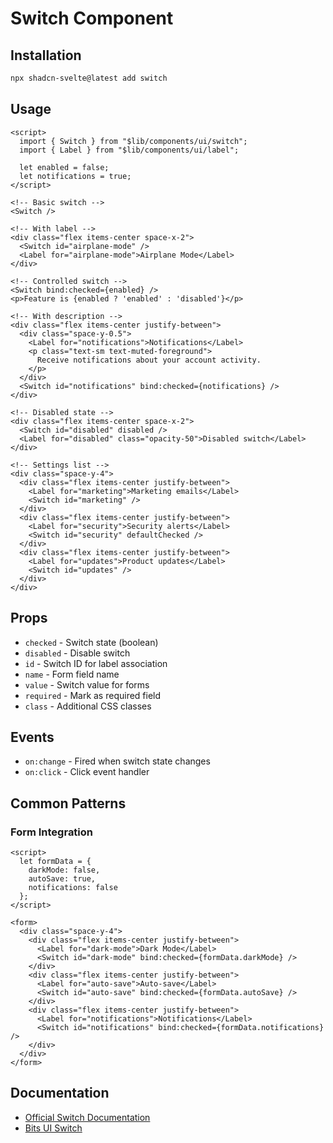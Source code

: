# Switch Component

## Installation

```bash
npx shadcn-svelte@latest add switch
```

## Usage

```svelte
<script>
  import { Switch } from "$lib/components/ui/switch";
  import { Label } from "$lib/components/ui/label";
  
  let enabled = false;
  let notifications = true;
</script>

<!-- Basic switch -->
<Switch />

<!-- With label -->
<div class="flex items-center space-x-2">
  <Switch id="airplane-mode" />
  <Label for="airplane-mode">Airplane Mode</Label>
</div>

<!-- Controlled switch -->
<Switch bind:checked={enabled} />
<p>Feature is {enabled ? 'enabled' : 'disabled'}</p>

<!-- With description -->
<div class="flex items-center justify-between">
  <div class="space-y-0.5">
    <Label for="notifications">Notifications</Label>
    <p class="text-sm text-muted-foreground">
      Receive notifications about your account activity.
    </p>
  </div>
  <Switch id="notifications" bind:checked={notifications} />
</div>

<!-- Disabled state -->
<div class="flex items-center space-x-2">
  <Switch id="disabled" disabled />
  <Label for="disabled" class="opacity-50">Disabled switch</Label>
</div>

<!-- Settings list -->
<div class="space-y-4">
  <div class="flex items-center justify-between">
    <Label for="marketing">Marketing emails</Label>
    <Switch id="marketing" />
  </div>
  <div class="flex items-center justify-between">
    <Label for="security">Security alerts</Label>
    <Switch id="security" defaultChecked />
  </div>
  <div class="flex items-center justify-between">
    <Label for="updates">Product updates</Label>
    <Switch id="updates" />
  </div>
</div>
```

## Props

- `checked` - Switch state (boolean)
- `disabled` - Disable switch
- `id` - Switch ID for label association
- `name` - Form field name
- `value` - Switch value for forms
- `required` - Mark as required field
- `class` - Additional CSS classes

## Events

- `on:change` - Fired when switch state changes
- `on:click` - Click event handler

## Common Patterns

### Form Integration
```svelte
<script>
  let formData = {
    darkMode: false,
    autoSave: true,
    notifications: false
  };
</script>

<form>
  <div class="space-y-4">
    <div class="flex items-center justify-between">
      <Label for="dark-mode">Dark Mode</Label>
      <Switch id="dark-mode" bind:checked={formData.darkMode} />
    </div>
    <div class="flex items-center justify-between">
      <Label for="auto-save">Auto-save</Label>
      <Switch id="auto-save" bind:checked={formData.autoSave} />
    </div>
    <div class="flex items-center justify-between">
      <Label for="notifications">Notifications</Label>
      <Switch id="notifications" bind:checked={formData.notifications} />
    </div>
  </div>
</form>
```

## Documentation

- [Official Switch Documentation](https://www.shadcn-svelte.com/docs/components/switch)
- [Bits UI Switch](https://bits-ui.com/docs/components/switch)